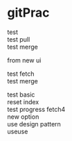 # gitPrac
test  
test pull  
test merge  
  
  
from new ui 

test fetch  
test merge
  
test basic  
reset index  
test progress fetch4  
new option  
use design pattern  
useuse
